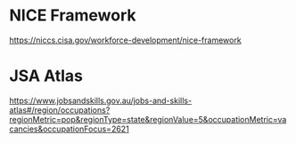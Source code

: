 # NICE Framework
https://niccs.cisa.gov/workforce-development/nice-framework

# JSA Atlas
https://www.jobsandskills.gov.au/jobs-and-skills-atlas#/region/occupations?regionMetric=pop&regionType=state&regionValue=5&occupationMetric=vacancies&occupationFocus=2621
